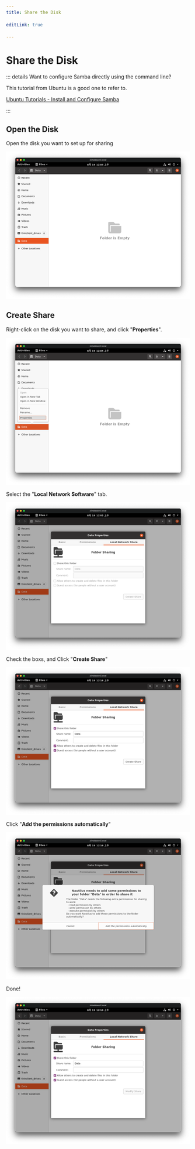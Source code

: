 ```yaml
---
title: Share the Disk

editLink: true

---
```


# Share the Disk

::: details Want to configure Samba directly using the command line?

This tutorial from Ubuntu is a good one to refer to.

[Ubuntu Tutorials - Install and Configure Samba](https://ubuntu.com/tutorials/install-and-configure-samba)

:::

## Open the Disk

Open the disk you want to set up for sharing

![Share HD 1](./images/Share-HD-1.png)

## Create Share

Right-click on the disk you want to share, and click "**Properties**".

![Share HD 2-1](./images/Share-HD-2-1.png)


Select the "**Local Network Software**" tab.

![Share HD 2-2](./images/Share-HD-2-2.png)


Check the boxs, and Click "**Create Share**"

![Share HD 2-3](./images/Share-HD-2-3.png)


Click "**Add the permissions automatically**"

![Share HD 2-4](./images/Share-HD-2-4.png)


Done!

![Share HD 2-5](./images/Share-HD-2-5.png)


